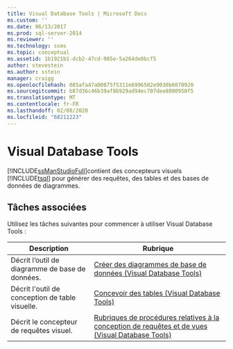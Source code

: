 ```yaml
---
title: Visual Database Tools | Microsoft Docs
ms.custom: ''
ms.date: 06/13/2017
ms.prod: sql-server-2014
ms.reviewer: ''
ms.technology: ssms
ms.topic: conceptual
ms.assetid: 1b1921b1-dcb2-47cd-985e-5a264de0bcf5
author: stevestein
ms.author: sstein
manager: craigg
ms.openlocfilehash: 085afa47a00875f5311e6996502e9030b6070920
ms.sourcegitcommit: b87d36c46b39af8b929ad94ec707dee8800950f5
ms.translationtype: MT
ms.contentlocale: fr-FR
ms.lasthandoff: 02/08/2020
ms.locfileid: "68211223"
---
```

# <a name="visual-database-tools"></a>Visual Database Tools
  [!INCLUDE[ssManStudioFull](../../includes/ssmanstudiofull-md.md)]contient des concepteurs visuels [!INCLUDE[tsql](../../includes/tsql-md.md)] pour générer des requêtes, des tables et des bases de données de diagrammes.  
  
## <a name="related-tasks"></a>Tâches associées  
 Utilisez les tâches suivantes pour commencer à utiliser Visual Database Tools :  
  
|**Description**|**Rubrique**|  
|---------------------|---------------|  
|Décrit l’outil de diagramme de base de données.|[Créer des diagrammes de base de données &#40;Visual Database Tools&#41;](design-database-diagrams-visual-database-tools.md)|  
|Décrit l'outil de conception de table visuelle.|[Concevoir des tables &#40;Visual Database Tools&#41;](design-tables-visual-database-tools.md)|  
|Décrit le concepteur de requêtes visuel.|[Rubriques de procédures relatives à la conception de requêtes et de vues &#40;Visual Database Tools&#41;](design-queries-and-views-how-to-topics-visual-database-tools.md)|  
  
  
